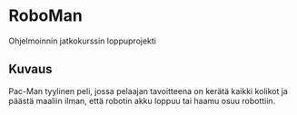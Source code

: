 # RoboMan
Ohjelmoinnin jatkokurssin loppuprojekti

## Kuvaus
Pac-Man tyylinen peli, jossa pelaajan tavoitteena on kerätä kaikki kolikot ja päästä maaliin ilman, että robotin akku loppuu tai haamu osuu robottiin.
